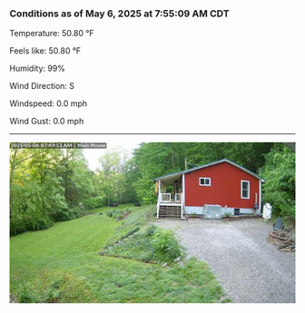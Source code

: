 ### Conditions as of May 6, 2025 at 7:55:09 AM CDT 

Temperature: 50.80 &deg;F

Feels like: 50.80 &deg;F

Humidity: 99%

Wind Direction: S

Windspeed: 0.0 mph

Wind Gust: 0.0 mph

---

<img src="./images/latest.jpeg"/>

